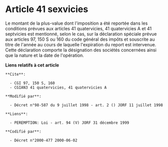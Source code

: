 # Article 41 sexvicies

Le montant de la plus-value dont l'imposition a été reportée dans les conditions prévues aux articles 41 quatervicies, 41
quatervicies A et 41 septvicies est mentionné, selon le cas, sur la déclaration spéciale prévue aux articles 97, 150 S ou 160
du code général des impôts et souscrite au titre de l'année au cours de laquelle l'expiration du report est intervenue. Cette
déclaration comporte la désignation des sociétés concernées ainsi que la nature et la date de l'opération.

**Liens relatifs à cet article**

	**Cite**:

	  - CGI 97, 150 S, 160
	  - CGIAN3 41 quatervicies, 41 quatervicies A

	**Modifié par**:

	  - Décret n°98-587 du 9 juillet 1998 - art. 2 () JORF 11 juillet 1998

	**Liens**:

	  - PEREMPTION: Loi - art. 94 (V) JORF 31 décembre 1999

	**Codifié par**:

	  - Décret n°2000-477 2000-06-02
